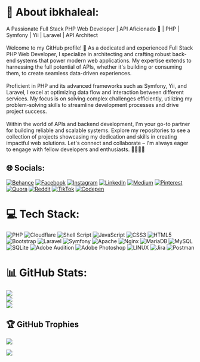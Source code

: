 # 💫 About ibkhaleal:
A Passionate Full Stack PHP Web Developer | API Aficionado 🚀 | PHP | Symfony | Yii | Laravel | API Architect<br><br>Welcome to my GitHub profile! 🌟 As a dedicated and experienced Full Stack PHP Web Developer, I specialize in architecting and crafting robust back-end systems that power modern web applications. My expertise extends to harnessing the full potential of APIs, whether it's building or consuming them, to create seamless data-driven experiences.<br><br>Proficient in PHP and its advanced frameworks such as Symfony, Yii, and Laravel, I excel at optimizing data flow and interaction between different services. My focus is on solving complex challenges efficiently, utilizing my problem-solving skills to streamline development processes and drive project success.<br><br>Within the world of APIs and backend development, I'm your go-to partner for building reliable and scalable systems. Explore my repositories to see a collection of projects showcasing my dedication and skills in creating impactful web solutions. Let's connect and collaborate – I'm always eager to engage with fellow developers and enthusiasts. 👋🏼👨‍💻


## 🌐 Socials:
[![Behance](https://img.shields.io/badge/Behance-1769ff?logo=behance&logoColor=white)](https://behance.net/ibkhaleal) [![Facebook](https://img.shields.io/badge/Facebook-%231877F2.svg?logo=Facebook&logoColor=white)](https://facebook.com/ibkhaleal) [![Instagram](https://img.shields.io/badge/Instagram-%23E4405F.svg?logo=Instagram&logoColor=white)](https://instagram.com/ibkhaleal2) [![LinkedIn](https://img.shields.io/badge/LinkedIn-%230077B5.svg?logo=linkedin&logoColor=white)](https://linkedin.com/in/ibkhaleal) [![Medium](https://img.shields.io/badge/Medium-12100E?logo=medium&logoColor=white)](https://medium.com/@ibkhaleal) [![Pinterest](https://img.shields.io/badge/Pinterest-%23E60023.svg?logo=Pinterest&logoColor=white)](https://pinterest.com/ibkhaleal) [![Quora](https://img.shields.io/badge/Quora-%23B92B27.svg?logo=Quora&logoColor=white)](https://quora.com/profile/ibkhaleal) [![Reddit](https://img.shields.io/badge/Reddit-%23FF4500.svg?logo=Reddit&logoColor=white)](https://reddit.com/user/ibkhaleal) [![TikTok](https://img.shields.io/badge/TikTok-%23000000.svg?logo=TikTok&logoColor=white)](https://tiktok.com/@ibkhaleal) [![Codepen](https://img.shields.io/badge/Codepen-000000?style=for-the-badge&logo=codepen&logoColor=white)](https://codepen.io/ibkhaleal) 

# 💻 Tech Stack:
![PHP](https://img.shields.io/badge/php-%23777BB4.svg?style=plastic&logo=php&logoColor=white) ![Cloudflare](https://img.shields.io/badge/Cloudflare-F38020?style=plastic&logo=Cloudflare&logoColor=white) ![Shell Script](https://img.shields.io/badge/shell_script-%23121011.svg?style=plastic&logo=gnu-bash&logoColor=white) ![JavaScript](https://img.shields.io/badge/javascript-%23323330.svg?style=plastic&logo=javascript&logoColor=%23F7DF1E) ![CSS3](https://img.shields.io/badge/css3-%231572B6.svg?style=plastic&logo=css3&logoColor=white) ![HTML5](https://img.shields.io/badge/html5-%23E34F26.svg?style=plastic&logo=html5&logoColor=white) ![Bootstrap](https://img.shields.io/badge/bootstrap-%23563D7C.svg?style=plastic&logo=bootstrap&logoColor=white) ![Laravel](https://img.shields.io/badge/laravel-%23FF2D20.svg?style=plastic&logo=laravel&logoColor=white) ![Symfony](https://img.shields.io/badge/symfony-%23000000.svg?style=plastic&logo=symfony&logoColor=white) ![Apache](https://img.shields.io/badge/apache-%23D42029.svg?style=plastic&logo=apache&logoColor=white) ![Nginx](https://img.shields.io/badge/nginx-%23009639.svg?style=plastic&logo=nginx&logoColor=white) ![MariaDB](https://img.shields.io/badge/MariaDB-003545?style=plastic&logo=mariadb&logoColor=white) ![MySQL](https://img.shields.io/badge/mysql-%2300f.svg?style=plastic&logo=mysql&logoColor=white) ![SQLite](https://img.shields.io/badge/sqlite-%2307405e.svg?style=plastic&logo=sqlite&logoColor=white) ![Adobe Audition](https://img.shields.io/badge/Adobe%20Audition-9999FF.svg?style=plastic&logo=Adobe%20Audition&logoColor=white) ![Adobe Photoshop](https://img.shields.io/badge/adobephotoshop-%2331A8FF.svg?style=plastic&logo=adobephotoshop&logoColor=white) ![LINUX](https://img.shields.io/badge/Linux-FCC624?style=plastic&logo=linux&logoColor=black) ![Jira](https://img.shields.io/badge/jira-%230A0FFF.svg?style=plastic&logo=jira&logoColor=white) ![Postman](https://img.shields.io/badge/Postman-FF6C37?style=plastic&logo=postman&logoColor=white)
# 📊 GitHub Stats:
![](https://github-readme-stats.vercel.app/api?username=ibkhaleal&theme=blueberry&hide_border=false&include_all_commits=true&count_private=true)<br/>
![](https://github-readme-streak-stats.herokuapp.com/?user=ibkhaleal&theme=blueberry&hide_border=false)<br/>
![](https://github-readme-stats.vercel.app/api/top-langs/?username=ibkhaleal&theme=blueberry&hide_border=false&include_all_commits=true&count_private=true&layout=compact)

## 🏆 GitHub Trophies
![](https://github-profile-trophy.vercel.app/?username=ibkhaleal&theme=discord&no-frame=false&no-bg=true&margin-w=4)

[![](https://visitcount.itsvg.in/api?id=ibkhaleal&icon=0&color=0)](https://visitcount.itsvg.in)

<!-- Proudly created with GPRM ( https://gprm.itsvg.in ) -->
